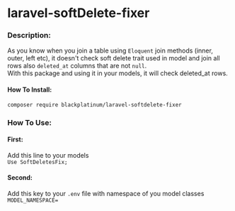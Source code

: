 # laravel-softDelete-fixer
### Description: 
As you know when you join a table using `Eloquent` join methods (inner, outer, left etc), it doesn't check soft delete trait used in model and join all rows also `deleted_at` columns that are not `null`.   
With this package and using it in your models, it will check deleted_at rows.
#### How To Install:
`composer require blackplatinum/laravel-softdelete-fixer`
### How To Use:
#### First:
Add this line to your models    
`Use SoftDeletesFix;`
#### Second:
Add this key to your `.env` file with namespace of you model classes    
`MODEL_NAMESPACE=`
